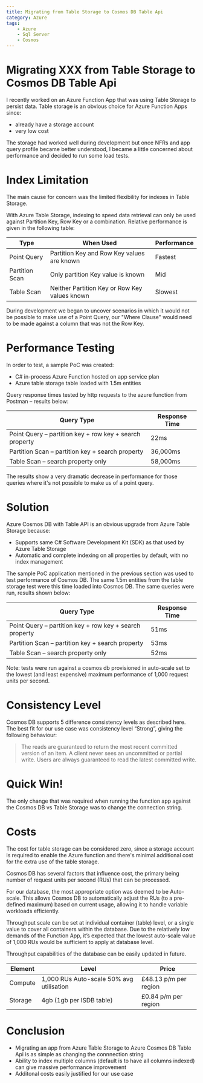 ```yaml
---
title: Migrating from Table Storage to Cosmos DB Table Api
category: Azure
tags:
    - Azure
    - Sql Server
    - Cosmos
---
```

# Migrating XXX from Table Storage to Cosmos DB Table Api
I recently worked on an Azure Function App that was using Table Storage to persist data. Table storage is an obvious choice for Azure Function Apps since:

+ already have a storage account 
+ very low cost

The storage had worked well during development but once NFRs and app query profile became better understood, I became a little concerned about performance and decided to run some load tests.

# Index Limitation
The main cause for concern was the limited flexibility for indexes in Table Storage.

With Azure Table Storage, indexing to speed data retrieval can only be used against Partition Key, Row Key or a combination. Relative performance is given in the following table:

| Type           | When Used                                     | Performance |
|----------------|-----------------------------------------------|-------------|
| Point Query    | Partition Key and Row Key values are known    | Fastest     |
| Partition Scan | Only partition Key value is known             | Mid         |
| Table Scan     | Neither Partition Key or Row Key values known | Slowest     |

During development we began to uncover scenarios in which it would not be possible to make use of a Point Query, our "Where Clause" would need to be made against a column that was not the Row Key.

# Performance Testing
In order to test, a sample PoC was created:
+ C# in-process Azure Function hosted on app service plan
+ Azure table storage table loaded with 1.5m entities

Query response times tested by http requests to the azure function from Postman – results below:

| Query Type                                              | Response Time |
| ------------------------------------------------------- | ------------- |
| Point Query – partition key + row key + search property | 22ms          |
| Partition Scan – partition key + search property        | 36,000ms      |
| Table Scan – search property only                       | 58,000ms      |

The results show a very dramatic decrease in performance for those queries where it's not possible to make us of a point query.

# Solution
Azure Cosmos DB with Table API is an obvious upgrade from Azure Table Storage because:

+ Supports same C# Software Development Kit (SDK) as that used by Azure Table Storage
+ Automatic and complete indexing on all properties by default, with no index management

The sample PoC application mentioned in the previous section was used to test performance of Cosmos DB. The same 1.5m entities from the table storage test were this time loaded into Cosmos DB. The same queries were run, results shown below:

| Query Type                                              | Response Time |
| ------------------------------------------------------- | ------------- |
| Point Query – partition key + row key + search property | 51ms          |
| Partition Scan – partition key + search property        | 53ms          |
| Table Scan – search property only                       | 52ms          |

Note: tests were run against a cosmos db provisioned in auto-scale set to the lowest (and least expensive) maximum performance of 1,000 request units per second.

# Consistency Level
Cosmos DB supports 5 difference consistency levels as described here. The best fit for our use case was consistency level “Strong”, giving the following behaviour:

>The reads are guaranteed to return the most recent committed version of an item. A client never sees an uncommitted or partial write. Users are always guaranteed to read the latest committed write.

# Quick Win!
The only change that was required when running the function app against the Cosmos DB vs Table Storage was to change the connection string.

# Costs
The cost for table storage can be considered zero, since a storage account is required to enable the Azure function and there's minimal additional cost for the extra use of the table storage.

Cosmos DB has several factors that influence cost, the primary being number of request units per second (RUs) that can be processed.

For our database, the most appropriate option was deemed to be Auto-scale. This allows Cosmos DB to automatically adjust the RUs (to a pre-defined maximum) based on current usage, allowing it to handle variable workloads efficiently.

Throughput scale can be set at individual container (table) level, or a single value to cover all containers within the database. Due to the relatively low demands of the Function App, it’s expected that the lowest auto-scale value of 1,000 RUs would be sufficient to apply at database level.

Throughput capabilities of the database can be easily updated in future.

| Element | Level                                    | Price                 |
| ------- | ---------------------------------------- | --------------------- |
| Compute | 1,000 RUs Auto-scale 50% avg utilisation | £48.13 p/m per region |
| Storage | 4gb (1gb per ISDB table)                 | £0.84 p/m per region  |

# Conclusion
+ Migrating an app from Azure Table Storage to Azure Cosmos DB Table Api is as simple as changing the connnection string
+ Ability to index multiple columns (default is to have all columns indexed) can give massive performance improvement
+ Additonal costs easily justified for our use case 
